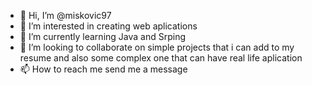 - 👋 Hi, I’m @miskovic97
- 👀 I’m interested in creating web aplications
- 🌱 I’m currently learning Java and Srping
- 💞️ I’m looking to collaborate on simple projects that i can add to my resume and also some complex one that can have real life aplication
- 📫 How to reach me send me a message

<!---
miskovic97/miskovic97 is a ✨ special ✨ repository because its `README.md` (this file) appears on your GitHub profile.
You can click the Preview link to take a look at your changes.
--->
